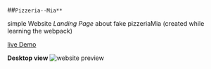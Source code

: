 ##`Pizzeria--Mia**`

simple Website *Landing Page* about fake pizzeriaMia
(created while learning the webpack)

[live Demo](https://dazzling-bartik-bca68f.netlify.app/)

**Desktop view**
![website preview](./forgit.png)
